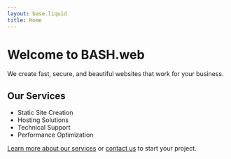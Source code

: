 ```yaml
---
layout: base.liquid
title: Home
---
```


# Welcome to BASH.web

We create fast, secure, and beautiful websites that work for your business.

## Our Services

- Static Site Creation
- Hosting Solutions
- Technical Support
- Performance Optimization

[Learn more about our services](/services/) or [contact us](/contact/) to start your project.
